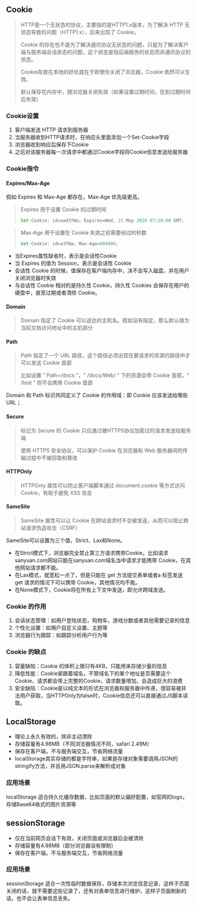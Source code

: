 ## Cookie

> HTTP是一个无状态的协议，主要指的是HTTP1.x版本，为了解决 HTTP 无状态导致的问题（HTTP1.x），后来出现了 Cookie。
>
> Cookie 的存在也不是为了解决通讯协议无状态的问题，只是为了解决客户端与服务端会话状态的问题，这个状态是指后端服务的状态而非通讯协议的状态。
>
> Cookie存放在本地的好处就在于即使你关闭了浏览器，Cookie 依然可以生效。
>
> 默认保存在内存中，随浏览器关闭失效（如果设置过期时间，在到过期时间后失效）

### Cookie设置

1. 客户端发送 HTTP 请求到服务器
2. 当服务器收到HTTP请求时，在响应头里面添加一个Set-Cookie字段
3. 浏览器收到响应后保存下Cookie
4. 之后对该服务器每一次请求中都通过Cookie字段将Cookie信息发送给服务器

### Cookie指令

#### Expires/Max-Age

假如 Expires 和 Max-Age 都存在，Max-Age 优先级更高。

> Expires 用于设置 Cookie 的过期时间
>
> ```javascript
> Set-Cookie: id=aad3fWa; Expires=Wed, 21 May 2020 07:28:00 GMT;
> ```

> Max-Age 用于设置在 Cookie 失效之前需要经过的秒数
>
> ```javascript
> Set-Cookie: id=a3fWa; Max-Age=604800;
> ```

- 当Expires属性缺省时，表示是会话性Cookie
- 当 Expires 的值为 Session，表示是会话性 Cookie
- 会话性 Cookie 的时候，值保存在客户端内存中，决不会写入磁盘，并在用户关闭浏览器时失效
- 与会话性 Cookie 相对的是持久性 Cookie，持久性 Cookies 会保存在用户的硬盘中，直至过期或者清除 Cookie。

#### Domain

> Domain 指定了 Cookie 可以送达的主机名。假如没有指定，那么默认值为当前文档访问地址中的主机部分

#### Path

> Path 指定了一个 URL 路径，这个路径必须出现在要请求的资源的路径中才可以发送 Cookie 首部
>
> 比如设置 “ Path=/docs ”，“ /docs/Web/ ” 下的资源会带 Cookie 首部，“ /test ” 则不会携带 Cookie 首部

Domain 和 Path 标识共同定义了 Cookie 的作用域：即 Cookie 应该发送给哪些 URL；

#### Secure

> 标记为 Secure 的 Cookie 只应通过被HTTPS协议加密过的请求发送给服务端
>
> 使用 HTTPS 安全协议，可以保护 Cookie 在浏览器和 Web 服务器间的传输过程中不被窃取和篡改

#### HTTPOnly

> HTTPOnly 属性可以防止客户端脚本通过 document.cookie 等方式访问 Cookie，有助于避免 XSS 攻击

#### SameSite

> SameSite 属性可以让 Cookie 在跨站请求时不会被发送，从而可以阻止跨站请求伪造攻击（CSRF）

SameSite可以设置为三个值，Strict、Lax和None。

- 在Strict模式下，浏览器完全禁止第三方请求携带Cookie。比如请求sanyuan.com网站只能在sanyuan.com域名当中请求才能携带 Cookie，在其他网站请求都不能。
- 在Lax模式，就宽松一点了，但是只能在 get 方法提交表单或者a 标签发送 get 请求的情况下可以携带 Cookie，其他情况均不能。
- 在None模式下，Cookie将在所有上下文中发送，即允许跨域发送。

### Cookie 的作用

1. 会话状态管理：如用户登陆状态，购物车，游戏分数或者其他需要记录的信息
2. 个性化设置：如用户自定义设置、主题等
3. 浏览器行为跟踪：如跟踪分析用户行为等

### Cookie 的缺点

1. 容量缺陷：Cookie 的体积上限只有4KB，只能用来存储少量的信息
2. 降低性能：Cookie紧跟着域名，不管域名下的某个地址是否需要这个Cookie，请求都会带上完整的Cookie，请求数量增加，会造成巨大的浪费
3. 安全缺陷：Cookie是以纯文本的形式在浏览器和服务器中传递，很容易被非法用户获取，当HTTPOnly为false时，Cookie信息还可以直接通过JS脚本读取。

## LocalStorage

- 理论上永久有效的，除非主动清除
- 存储容量有4.98MB（不同浏览器情况不同，safari 2.49M）
- 保存在客户端，不与服务端交互，节省网络流量
- localStorage其实存储的都是字符串，如果是存储对象需要调用JSON的stringify方法，并且用JSON.parse来解析成对象

### 应用场景

localStorage 适合持久化缓存数据，比如页面的默认偏好配置，如官网的logo，存储Base64格式的图片资源等

## sessionStorage

- 仅在当前网页会话下有效，关闭页面或浏览器后会被清除
- 存储容量有4.98MB（部分浏览器没有限制）
- 保存在客户端，不与服务端交互，节省网络流量

### 应用场景

sessionStorage 适合一次性临时数据保存，存储本次浏览信息记录，这样子页面关闭的话，就不需要这些记录了，还有对表单信息进行维护，这样子页面刷新的话，也不会让表单信息丢失。